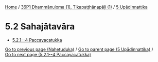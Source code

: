 
[Home](/) / [36P1 Dhammānuloma (1), Tikapaṭṭhānapāḷi (1)](...md) / [5 Upādinnattika](../36P1/5.md)

# 5.2 Sahajātavāra

* [5.2.1--4 Paccayacatukka](5.2/5.2.1--4.md)

[Go to previous page (Nahetuduka)](5.1/5.1.4/Nahetuduka.md) / [Go to parent page (5 Upādinnattika)](../36P1/5.md) / [Go to next page (5.2.1--4 Paccayacatukka)](5.2/5.2.1--4.md)


